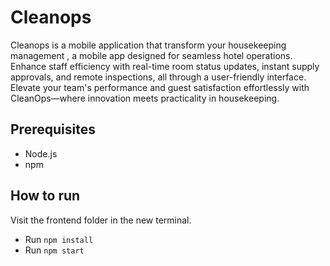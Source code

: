 # Cleanops

Cleanops is a mobile application that transform your housekeeping management , a mobile app designed for seamless hotel operations. Enhance staff efficiency with real-time room status updates, instant supply approvals, and remote inspections, all through a user-friendly interface. Elevate your team's performance and guest satisfaction effortlessly with CleanOps—where innovation meets practicality in housekeeping.

## Prerequisites

- Node.js
- npm

## How to run

Visit the frontend folder in the new terminal.

- Run `npm install`
- Run `npm start`

